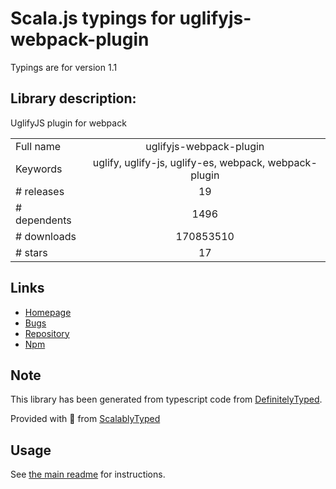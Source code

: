 
# Scala.js typings for uglifyjs-webpack-plugin

Typings are for version 1.1

## Library description:
UglifyJS plugin for webpack

|                    |                 |
| ------------------ | :-------------: |
| Full name          | uglifyjs-webpack-plugin |
| Keywords           | uglify, uglify-js, uglify-es, webpack, webpack-plugin |
| # releases         | 19 |
| # dependents       | 1496 |
| # downloads        | 170853510 |
| # stars            | 17 |

## Links
- [Homepage](https://github.com/webpack-contrib/uglifyjs-webpack-plugin)
- [Bugs](https://github.com/webpack-contrib/uglifyjs-webpack-plugin/issues)
- [Repository](https://github.com/webpack-contrib/uglifyjs-webpack-plugin)
- [Npm](https://www.npmjs.com/package/uglifyjs-webpack-plugin)
    


## Note
This library has been generated from typescript code from [DefinitelyTyped](https://definitelytyped.org).

Provided with :purple_heart: from [ScalablyTyped](https://github.com/oyvindberg/ScalablyTyped)

## Usage
See [the main readme](../../readme.md) for instructions.


